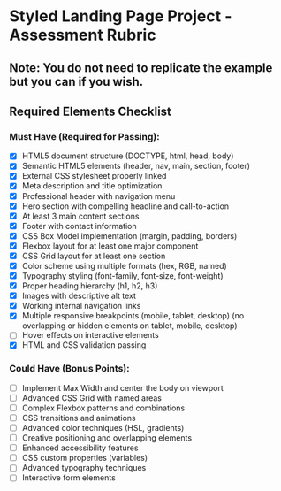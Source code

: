 # Styled Landing Page Project - Assessment Rubric

## Note: You do not need to replicate the example but you can if you wish.

## **Required Elements Checklist**

### **Must Have (Required for Passing):**

- [x] HTML5 document structure (DOCTYPE, html, head, body)
- [x] Semantic HTML5 elements (header, nav, main, section, footer)
- [x] External CSS stylesheet properly linked
- [x] Meta description and title optimization
- [x] Professional header with navigation menu
- [x] Hero section with compelling headline and call-to-action
- [x] At least 3 main content sections
- [x] Footer with contact information
- [x] CSS Box Model implementation (margin, padding, borders)
- [x] Flexbox layout for at least one major component
- [x] CSS Grid layout for at least one section
- [x] Color scheme using multiple formats (hex, RGB, named)
- [x] Typography styling (font-family, font-size, font-weight)
- [x] Proper heading hierarchy (h1, h2, h3)
- [x] Images with descriptive alt text
- [x] Working internal navigation links
- [x] Multiple responsive breakpoints (mobile, tablet, desktop) (no overlapping or hidden elements on tablet, mobile, desktop)
- [ ] Hover effects on interactive elements
- [x] HTML and CSS validation passing

### **Could Have (Bonus Points):**

- [ ] Implement Max Width and center the body on viewport
- [ ] Advanced CSS Grid with named areas
- [ ] Complex Flexbox patterns and combinations
- [ ] CSS transitions and animations
- [ ] Advanced color techniques (HSL, gradients)
- [ ] Creative positioning and overlapping elements
- [ ] Enhanced accessibility features
- [ ] CSS custom properties (variables)
- [ ] Advanced typography techniques
- [ ] Interactive form elements
